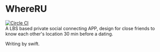WhereRU  
=======  
[![Circle CI](https://circleci.com/gh/lacusrinz/WhereRU/tree/master.svg?style=svg)](https://circleci.com/gh/lacusrinz/WhereRU/tree/master)  
A LBS based private social connecting APP, design for close friends to know each other's location 30 min before a dating.  

Writing by swift.  
